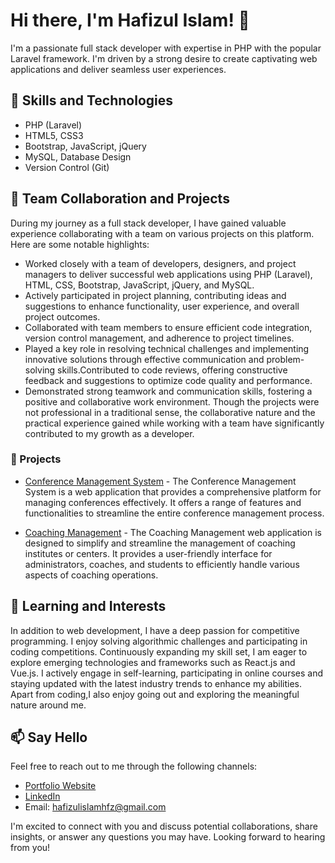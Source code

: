 # Hi there, I'm Hafizul Islam! 👋
I'm a passionate full stack developer with expertise in PHP with the popular Laravel framework. I'm driven by a strong desire to create captivating web applications and deliver seamless user experiences.

## 🚀 Skills and Technologies
- PHP (Laravel)
- HTML5, CSS3
- Bootstrap, JavaScript, jQuery
- MySQL, Database Design
- Version Control (Git)

<!-- ## 💼 Experience
- [Company/Organization Name](https://example.com) - Position (Year - Present)
  - Description of responsibilities and accomplishments. -->
  ## 💼 Team Collaboration and Projects
During my journey as a full stack developer, I have gained valuable experience collaborating with a team on various projects on this platform. Here are some notable highlights:
- Worked closely with a team of developers, designers, and project managers to deliver successful web applications using PHP (Laravel), HTML, CSS, Bootstrap, JavaScript, jQuery, and MySQL.
- Actively participated in project planning, contributing ideas and suggestions to enhance functionality, user experience, and overall project outcomes.
- Collaborated with team members to ensure efficient code integration, version control management, and adherence to project timelines.
- Played a key role in resolving technical challenges and implementing innovative solutions through effective communication and problem-solving skills.Contributed to code reviews, offering constructive feedback and suggestions to optimize code quality and performance.
- Demonstrated strong teamwork and communication skills, fostering a positive and collaborative work environment.
Though the projects were not professional in a traditional sense, the collaborative nature and the practical experience gained while working with a team have significantly contributed to my growth as a developer.
### 🔭 Projects

- [Conference Management System](https://github.com/hafizulislamhfz/Conference-Management-System) - 
The Conference Management System is a web application that provides a comprehensive platform for managing conferences effectively. It offers a range of features and functionalities to streamline the entire conference management process.

- [Coaching Management](https://github.com/hafizulislamhfz/Coaching-Management) - The Coaching Management web application is designed to simplify and streamline the management of coaching institutes or centers. It provides a user-friendly interface for administrators, coaches, and students to efficiently handle various aspects of coaching operations.

## 🌱 Learning and Interests
In addition to web development, I have a deep passion for competitive programming. I enjoy solving algorithmic challenges and participating in coding competitions.
Continuously expanding my skill set, I am eager to explore emerging technologies and frameworks such as React.js and Vue.js. I actively engage in self-learning, participating in online courses and staying updated with the latest industry trends to enhance my abilities.
Apart from coding,I also enjoy going out and exploring the meaningful nature around me.

## 📫 Say Hello

Feel free to reach out to me through the following channels:

- [Portfolio Website](https://hafizulislamhfz.github.io/Hafizul-portfolio/)
- [LinkedIn](https://www.linkedin.com/in/hafizulislamhfz/)
- Email: [hafizulislamhfz@gmail.com](mailto:hafizulislamhfz@gmail.com)

I'm excited to connect with you and discuss potential collaborations, share insights, or answer any questions you may have.
Looking forward to hearing from you!
